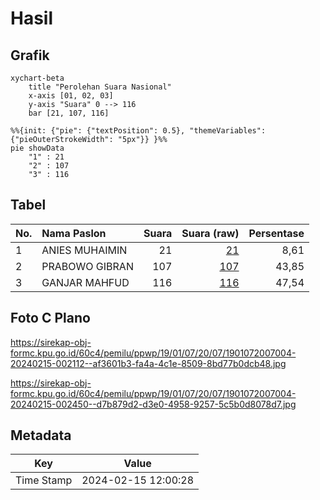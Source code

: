 # Hasil

## Grafik

```mermaid
xychart-beta
    title "Perolehan Suara Nasional"
    x-axis [01, 02, 03]
    y-axis "Suara" 0 --> 116
    bar [21, 107, 116]
```

```mermaid
%%{init: {"pie": {"textPosition": 0.5}, "themeVariables": {"pieOuterStrokeWidth": "5px"}} }%%
pie showData
    "1" : 21
    "2" : 107
    "3" : 116
```

## Tabel

| No. | Nama Paslon    | Suara | Suara (raw) | Persentase |
|:--- |:-------------- | -----:| -----------:| ----------:|
| 1   | ANIES MUHAIMIN | 21    | [21][p-1]   | 8,61       |
| 2   | PRABOWO GIBRAN | 107   | [107][p-2]  | 43,85      |
| 3   | GANJAR MAHFUD  | 116   | [116][p-3]  | 47,54      |


[p-1]: https://github.com/gigit-pemilu/pemilu-2024/blob/main/pilpres/hitung-suara/sub/19-kepulauan-bangka-belitung/sub/01-bangka/sub/07-riau-silip/sub/2007-mapur/sub/004-tps/sub/paslon-1.txt
[p-2]: https://github.com/gigit-pemilu/pemilu-2024/blob/main/pilpres/hitung-suara/sub/19-kepulauan-bangka-belitung/sub/01-bangka/sub/07-riau-silip/sub/2007-mapur/sub/004-tps/sub/paslon-2.txt
[p-3]: https://github.com/gigit-pemilu/pemilu-2024/blob/main/pilpres/hitung-suara/sub/19-kepulauan-bangka-belitung/sub/01-bangka/sub/07-riau-silip/sub/2007-mapur/sub/004-tps/sub/paslon-3.txt

## Foto C Plano

https://sirekap-obj-formc.kpu.go.id/60c4/pemilu/ppwp/19/01/07/20/07/1901072007004-20240215-002112--af3601b3-fa4a-4c1e-8509-8bd77b0dcb48.jpg

https://sirekap-obj-formc.kpu.go.id/60c4/pemilu/ppwp/19/01/07/20/07/1901072007004-20240215-002450--d7b879d2-d3e0-4958-9257-5c5b0d8078d7.jpg


## Metadata

| Key        | Value               |
| ---------- | ------------------- |
| Time Stamp | 2024-02-15 12:00:28 |



